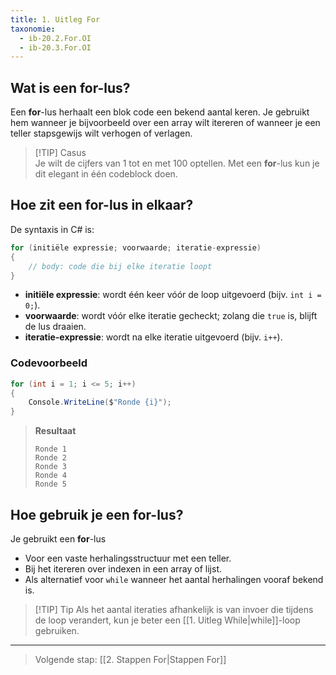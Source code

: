 ```yaml
---
title: 1. Uitleg For  
taxonomie:
  - ib-20.2.For.OI
  - ib-20.3.For.OI
---
```


## Wat is een for-lus?
Een **for**-lus herhaalt een blok code een bekend aantal keren. Je gebruikt hem wanneer je bijvoorbeeld over een array wilt itereren of wanneer je een teller stapsgewijs wilt verhogen of verlagen.

> [!TIP] Casus  
> Je wilt de cijfers van 1 tot en met 100 optellen. Met een **for**-lus kun je dit elegant in één codeblock doen.

## Hoe zit een for-lus in elkaar?
De syntaxis in C# is:
```csharp
for (initiële expressie; voorwaarde; iteratie-expressie)
{
    // body: code die bij elke iteratie loopt
}
```

- **initiële expressie**: wordt één keer vóór de loop uitgevoerd (bijv. `int i = 0;`).
- **voorwaarde**: wordt vóór elke iteratie gecheckt; zolang die `true` is, blijft de lus draaien.
- **iteratie-expressie**: wordt na elke iteratie uitgevoerd (bijv. `i++`).

### Codevoorbeeld
```csharp
for (int i = 1; i <= 5; i++)
{
    Console.WriteLine($"Ronde {i}");
}
```

> **Resultaat**
> ```
> Ronde 1
> Ronde 2
> Ronde 3
> Ronde 4
> Ronde 5
> ```

## Hoe gebruik je een for-lus?
Je gebruikt een **for**-lus
- Voor een vaste herhalingsstructuur met een teller.
- Bij het itereren over indexen in een array of lijst.
- Als alternatief voor `while` wanneer het aantal herhalingen vooraf bekend is.

> [!TIP] Tip
> Als het aantal iteraties afhankelijk is van invoer die tijdens de loop verandert, kun je beter een [[1. Uitleg While|while]]-loop gebruiken.

---

> Volgende stap: [[2. Stappen For|Stappen For]]
